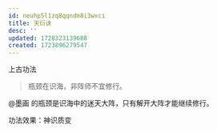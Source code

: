 ```yaml
---
id: neuhp5l1zq8qqndm8i3wxci
title: 天衍诀
desc: ''
updated: 1728323139688
created: 1723896279547
---
```


上古功法

> 瓶颈在识海，非阵师不宜修行。

@墨画 的瓶颈是识海中的迷天大阵，只有解开大阵才能继续修行。

功法效果：神识质变

